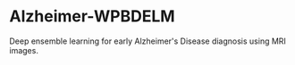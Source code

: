 # Alzheimer-WPBDELM
Deep ensemble learning for early Alzheimer's Disease diagnosis using MRI images.
